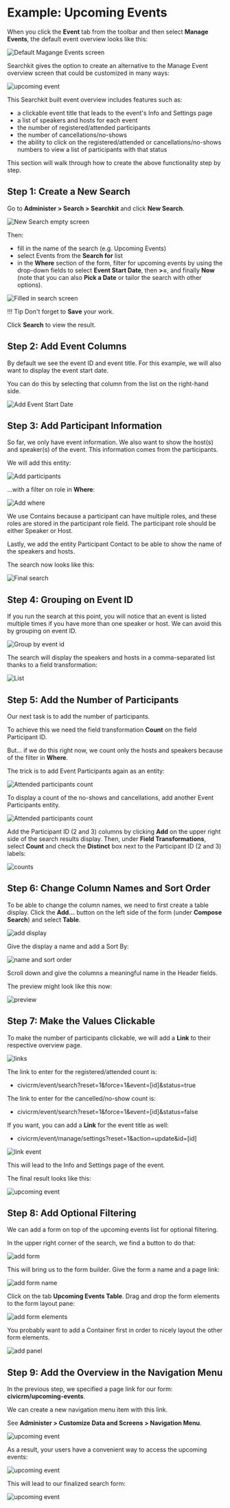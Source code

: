 # Example: Upcoming Events

When you click the **Event** tab from the toolbar and then select **Manage Events**, the default event overview looks like this:

![Default Magange Events screen](../../img/search-kit/default-manage-events.png)

Searchkit gives the option to create an alternative to the Manage Event overview screen that could be customized in many ways:

![upcoming event](../../img/search-kit/upcoming-events-final.png)

This Searchkit built event overview includes features such as:

 * a clickable event title that leads to the event's Info and Settings page
 * a list of speakers and hosts for each event
 * the number of registered/attended participants 
 * the number of cancellations/no-shows
 * the ability to click on the registered/attended or cancellations/no-shows numbers to view a list of participants with that status

This section will walk through how to create the above functionality step by step.

## Step 1: Create a New Search

Go to **Administer > Search > Searchkit** and click **New Search**.

![New Search empty screen](../../img/search-kit/new-search.png)

Then:

* fill in the name of the search (e.g. Upcoming Events)
* select Events from the **Search for** list
* in the **Where** section of the form, filter for upcoming events by using the drop-down fields to select **Event Start Date**, then **>=**, and finally **Now** (note that you can also **Pick a Date** or tailor the search with other options).

![Filled in search screen](../../img/search-kit/upcoming-events-step1.png)

!!! Tip
    Don't forget to **Save** your work.

Click **Search** to view the result.

## Step 2: Add Event Columns

By default we see the event ID and event title. For this example, we will also want to display the event start date.

You can do this by selecting that column from the list on the right-hand side.

![Add Event Start Date](../../img/search-kit/upcoming-events-add-start-date.png)

## Step 3: Add Participant Information

So far, we only have event information. We also want to show the host(s) and speaker(s) of the event. This information comes from the participants.

We will add this entity:

![Add participants](../../img/search-kit/upcoming-events-add-participants.png)

...with a filter on role in **Where**:

![Add where](../../img/search-kit/upcoming-events-add-participants-where.png)

We use Contains because a participant can have multiple roles, and these roles are stored in the participant role field.
The participant role should be either Speaker or Host.

Lastly, we add the entity Participant Contact to be able to show the name of the speakers and hosts.

The search now looks like this:

![Final search](../../img/search-kit/upcoming-events-add-participants-final-search.png)

## Step 4: Grouping on Event ID

If you run the search at this point, you will notice that an event is listed multiple times if you have more than one speaker or host. We can avoid this by grouping on event ID.

![Group by event id](../../img/search-kit/upcoming-events-add-participants-group-by.png)

The search will display the speakers and hosts in a comma-separated list thanks to a field transformation:

![List](../../img/search-kit/upcoming-events-add-participants-list.png)

## Step 5: Add the Number of Participants

Our next task is to add the number of participants.

To achieve this we need the field transformation **Count** on the field Participant ID.

But... if we do this right now, we count only the hosts and speakers because of the filter in **Where**.

The trick is to add Event Participants again as an entity:

![Attended participants count](../../img/search-kit/upcoming-events-add-participants-registered.png)

To display a count of the no-shows and cancellations, add another Event Participants entity.

![Attended participants count](../../img/search-kit/upcoming-events-add-participants-cancelled.png)

Add the Participant ID (2 and 3) columns by clicking **Add** on the upper right side of the search results display. Then, under **Field Transformations**, select **Count** and check the **Distinct** box next to the Participant ID (2 and 3) labels:

![counts](../../img/search-kit/upcoming-events-add-participants-count-distinct.png)

## Step 6: Change Column Names and Sort Order

To be able to change the column names, we need to first create a table display. Click the **Add...** button on the left side of the form (under **Compose Search**) and select **Table**.

![add display](../../img/search-kit/upcoming-events-add-display.png)

Give the display a name and add a Sort By:

![name and sort order](../../img/search-kit/upcoming-events-display-table.png)

Scroll down and give the columns a meaningful name in the Header fields.

The preview might look like this now:

![preview](../../img/search-kit/upcoming-events-display-table-renamed.png)

## Step 7: Make the Values Clickable

To make the number of participants clickable, we will add a **Link** to their respective overview page.

![links](../../img/search-kit/upcoming-events-display-table-links.png)

The link to enter for the registered/attended count is:

 * civicrm/event/search?reset=1&force=1&event=[id]&status=true

The link to enter for the cancelled/no-show count is:

 * civicrm/event/search?reset=1&force=1&event=[id]&status=false

If you want, you can add a **Link** for the event title as well:

 * civicrm/event/manage/settings?reset=1&action=update&id=[id]

![link event](../../img/search-kit/upcoming-events-display-table-link-event.png)

This will lead to the Info and Settings page of the event.

The final result looks like this:

![upcoming event](../../img/search-kit/upcoming-events-without-form.png)

## Step 8: Add Optional Filtering

We can add a form on top of the upcoming events list for optional filtering.

In the upper right corner of the search, we find a button to do that:

![add form](../../img/search-kit/upcoming-events-add-form.png)

This will bring us to the form builder. Give the form a name and a page link:

![add form name](../../img/search-kit/upcoming-events-form-name.png)

Click on the tab **Upcoming Events Table**. Drag and drop the form elements to the form layout pane:

![add form elements](../../img/search-kit/upcoming-events-add-form-elements.png)

You probably want to add a Container first in order to nicely layout the other form elements.

![add panel](../../img/search-kit/upcoming-events-form-panel.png)

## Step 9: Add the Overview in the Navigation Menu

In the previous step, we specified a page link for our form: **civicrm/upcoming-events**.

We can create a new navigation menu item with this link.

See **Administer > Customize Data and Screens > Navigation Menu**.

![upcoming event](../../img/search-kit/upcoming-events-menu.png)

As a result, your users have a convenient way to access the upcoming events:

![upcoming event](../../img/search-kit/upcoming-events-menu2.png)

This will lead to our finalized search form:

![upcoming event](../../img/search-kit/upcoming-events-final.png)





















